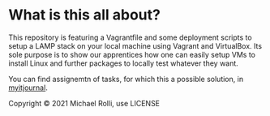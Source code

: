 # What is this all about?

This repository is featuring a Vagrantfile and some deployment scripts to setup a LAMP stack on your
local machine using Vagrant and VirtualBox. Its sole purpose is to show our apprentices how one can
easily setup VMs to install Linux and further packages to locally test whatever they want.

You can find assignemtn of tasks, for which this a possible solution, in [myitjournal](https://michael.rollis.ch/myitjournal/courses/webappstack/).

Copyright © 2021 Michael Rolli, use LICENSE
